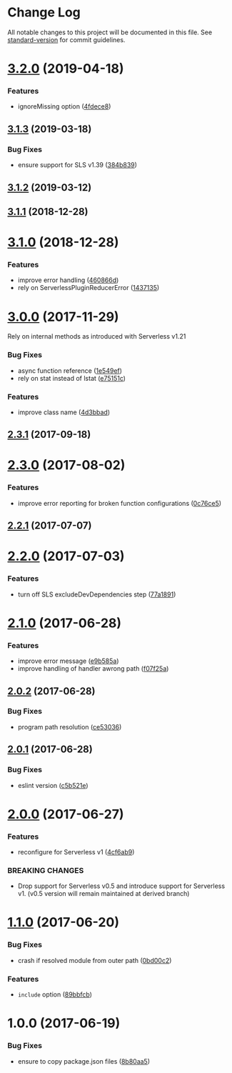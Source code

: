 # Change Log

All notable changes to this project will be documented in this file. See [standard-version](https://github.com/conventional-changelog/standard-version) for commit guidelines.

# [3.2.0](https://github.com/medikoo/serverless-plugin-reducer/compare/v3.1.3...v3.2.0) (2019-04-18)

### Features

- ignoreMissing option ([4fdece8](https://github.com/medikoo/serverless-plugin-reducer/commit/4fdece8))

## [3.1.3](https://github.com/medikoo/serverless-plugin-reducer/compare/v3.1.2...v3.1.3) (2019-03-18)

### Bug Fixes

- ensure support for SLS v1.39 ([384b839](https://github.com/medikoo/serverless-plugin-reducer/commit/384b839))

## [3.1.2](https://github.com/medikoo/serverless-plugin-reducer/compare/v3.1.1...v3.1.2) (2019-03-12)

<a name="3.1.1"></a>

## [3.1.1](https://github.com/medikoo/serverless-plugin-reducer/compare/v3.1.0...v3.1.1) (2018-12-28)

<a name="3.1.0"></a>

# [3.1.0](https://github.com/medikoo/serverless-plugin-reducer/compare/v3.0.0...v3.1.0) (2018-12-28)

### Features

- improve error handling ([460866d](https://github.com/medikoo/serverless-plugin-reducer/commit/460866d))
- rely on ServerlessPluginReducerError ([1437135](https://github.com/medikoo/serverless-plugin-reducer/commit/1437135))

<a name="3.0.0"></a>

# [3.0.0](https://github.com/medikoo/serverless-plugin-reducer/compare/v2.3.1...v3.0.0) (2017-11-29)

Rely on internal methods as introduced with Serverless v1.21

### Bug Fixes

- async function reference ([1e549ef](https://github.com/medikoo/serverless-plugin-reducer/commit/1e549ef))
- rely on stat instead of lstat ([e75151c](https://github.com/medikoo/serverless-plugin-reducer/commit/e75151c))

### Features

- improve class name ([4d3bbad](https://github.com/medikoo/serverless-plugin-reducer/commit/4d3bbad))

<a name="2.3.1"></a>

## [2.3.1](https://github.com/medikoo/serverless-plugin-reducer/compare/v2.3.0...v2.3.1) (2017-09-18)

<a name="2.3.0"></a>

# [2.3.0](https://github.com/medikoo/serverless-plugin-reducer/compare/v2.2.1...v2.3.0) (2017-08-02)

### Features

- improve error reporting for broken function configurations ([0c76ce5](https://github.com/medikoo/serverless-plugin-reducer/commit/0c76ce5))

<a name="2.2.1"></a>

## [2.2.1](https://github.com/medikoo/serverless-plugin-reducer/compare/v2.2.0...v2.2.1) (2017-07-07)

<a name="2.2.0"></a>

# [2.2.0](https://github.com/medikoo/serverless-plugin-reducer/compare/v2.1.0...v2.2.0) (2017-07-03)

### Features

- turn off SLS excludeDevDependencies step ([77a1891](https://github.com/medikoo/serverless-plugin-reducer/commit/77a1891))

<a name="2.1.0"></a>

# [2.1.0](https://github.com/medikoo/serverless-plugin-reducer/compare/v2.0.2...v2.1.0) (2017-06-28)

### Features

- improve error message ([e9b585a](https://github.com/medikoo/serverless-plugin-reducer/commit/e9b585a))
- improve handling of handler awrong path ([f07f25a](https://github.com/medikoo/serverless-plugin-reducer/commit/f07f25a))

<a name="2.0.2"></a>

## [2.0.2](https://github.com/medikoo/serverless-plugin-reducer/compare/v2.0.1...v2.0.2) (2017-06-28)

### Bug Fixes

- program path resolution ([ce53036](https://github.com/medikoo/serverless-plugin-reducer/commit/ce53036))

<a name="2.0.1"></a>

## [2.0.1](https://github.com/medikoo/serverless-plugin-reducer/compare/v2.0.0...v2.0.1) (2017-06-28)

### Bug Fixes

- eslint version ([c5b521e](https://github.com/medikoo/serverless-plugin-reducer/commit/c5b521e))

<a name="2.0.0"></a>

# [2.0.0](https://github.com/medikoo/serverless-plugin-reducer/compare/v1.1.0...v2.0.0) (2017-06-27)

### Features

- reconfigure for Serverless v1 ([4cf6ab9](https://github.com/medikoo/serverless-plugin-reducer/commit/4cf6ab9))

### BREAKING CHANGES

- Drop support for Serverless v0.5 and introduce support for Serverless v1. (v0.5 version will remain maintained at derived branch)

<a name="1.1.0"></a>

# [1.1.0](https://github.com/medikoo/serverless-plugin-reducer/compare/v1.0.0...v1.1.0) (2017-06-20)

### Bug Fixes

- crash if resolved module from outer path ([0bd00c2](https://github.com/medikoo/serverless-plugin-reducer/commit/0bd00c2))

### Features

- `include` option ([89bbfcb](https://github.com/medikoo/serverless-plugin-reducer/commit/89bbfcb))

<a name="1.0.0"></a>

# 1.0.0 (2017-06-19)

### Bug Fixes

- ensure to copy package.json files ([8b80aa5](https://github.com/medikoo/serverless-plugin-reducer/commit/8b80aa5))
